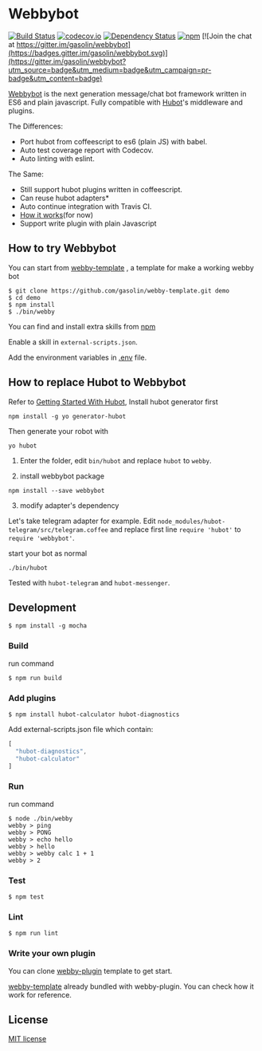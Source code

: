 # Webbybot

[![Build Status](https://travis-ci.org/gasolin/webby.png)](https://travis-ci.org/gasolin/webbybot) [![codecov.io](https://codecov.io/github/gasolin/webbybot/coverage.svg?branch=master)](https://codecov.io/github/gasolin/webbybot?branch=master) [![Dependency Status](https://david-dm.org/gasolin/webbybot.svg)](https://david-dm.org/gasolin/webbybot) [![npm](https://img.shields.io/npm/v/webbybot.svg)](https://www.npmjs.com/package/webbybot)
[![Join the chat at https://gitter.im/gasolin/webbybot](https://badges.gitter.im/gasolin/webbybot.svg)](https://gitter.im/gasolin/webbybot?utm_source=badge&utm_medium=badge&utm_campaign=pr-badge&utm_content=badge)

[Webbybot](https://github.com/gasolin/webbybot/) is the next generation message/chat bot framework written in ES6 and plain javascript. Fully compatible with [Hubot](https://github.com/github/hubot)'s middleware and plugins.

The Differences:

* Port hubot from coffeescript to es6 (plain JS) with babel.
* Auto test coverage report with Codecov.
* Auto linting with eslint.

The Same:

* Still support hubot plugins written in coffeescript.
* Can reuse hubot adapters*
* Auto continue integration with Travis CI.
* [How it works](https://github.com/github/hubot/blob/master/docs/implementation.md)(for now)
* Support write plugin with plain Javascript

## How to try Webbybot

You can start from [webby-template](https://github.com/gasolin/webby-template) , a template for make a working webby bot

```shell
$ git clone https://github.com/gasolin/webby-template.git demo
$ cd demo
$ npm install
$ ./bin/webby
```

You can find and install extra skills from [npm](https://www.npmjs.com/search?q=hubot)

Enable a skill in `external-scripts.json`.

Add the environment variables in [.env](https://www.npmjs.com/package/dotenv) file.


## How to replace Hubot to Webbybot

Refer to [Getting Started With Hubot](https://hubot.github.com/docs/),
Install hubot generator first

```shell
npm install -g yo generator-hubot
```

Then generate your robot with
```shell
yo hubot
```

1. Enter the folder, edit `bin/hubot` and replace `hubot` to `webby`.

2. install webbybot package

```shell
npm install --save webbybot
```

3. modify adapter's dependency

Let's take telegram adapter for example. Edit `node_modules/hubot-telegram/src/telegram.coffee` and replace first line `require 'hubot'` to `require 'webbybot'`.

start your bot as normal

```shell
./bin/hubot
```

Tested with `hubot-telegram` and `hubot-messenger`.

## Development

```shell
$ npm install -g mocha
```

### Build

run command

```shell
$ npm run build
```

### Add plugins

```shell
$ npm install hubot-calculator hubot-diagnostics
```

Add external-scripts.json file which contain:

```javascript
[
  "hubot-diagnostics",
  "hubot-calculator"
]
```

### Run

run command

```shell
$ node ./bin/webby
webby > ping
webby > PONG
webby > echo hello
webby > hello
webby > webby calc 1 + 1
webby > 2
```

### Test

```shell
$ npm test
```

### Lint
```shell
$ npm run lint
```

### Write your own plugin

You can clone [webby-plugin](https://github.com/gasolin/webby-plugin) template to get start.

[webby-template](https://github.com/gasolin/webby-template) already bundled with webby-plugin. You can check how it work for reference.

## License

[MIT license](https://en.wikipedia.org/wiki/MIT_License)
